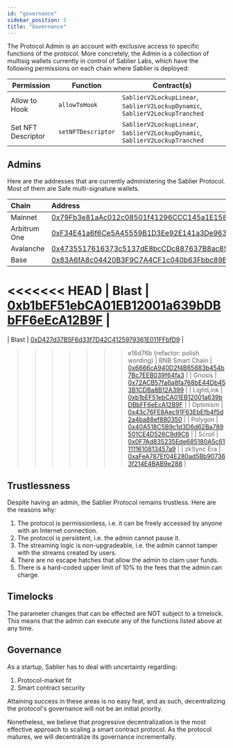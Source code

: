 ```yaml
---
id: "governance"
sidebar_position: 5
title: "Governance"
---
```


The Protocol Admin is an account with exclusive access to specific functions of the protocol. More concretely, the Admin
is a collection of multisig wallets currently in control of Sablier Labs, which have the following permissions on each
chain where Sablier is deployed:

| Permission         | Function           | Contract(s)                                                                  |
| ------------------ | ------------------ | ---------------------------------------------------------------------------- |
| Allow to Hook      | `allowToHook`      | `SablierV2LockupLinear`, `SablierV2LockupDynamic`, `SablierV2LockupTranched` |
| Set NFT Descriptor | `setNFTDescriptor` | `SablierV2LockupLinear`, `SablierV2LockupDynamic`, `SablierV2LockupTranched` |

## Admins

Here are the addresses that are currently administering the Sablier Protocol. Most of them are Safe multi-signature
wallets.

| Chain           | Address                                                                                                                          |
| :-------------- | :------------------------------------------------------------------------------------------------------------------------------- |
| Mainnet         | [0x79Fb3e81aAc012c08501f41296CCC145a1E15844](https://etherscan.io/address/0x79Fb3e81aAc012c08501f41296CCC145a1E15844)            |
| Arbitrum One    | [0xF34E41a6f6Ce5A45559B1D3Ee92E141a3De96376](https://arbiscan.io/address/0xF34E41a6f6Ce5A45559B1D3Ee92E141a3De96376)             |
| Avalanche       | [0x4735517616373c5137dE8bcCDc887637B8ac85Ce](https://snowtrace.io/address/0x4735517616373c5137dE8bcCDc887637B8ac85Ce)            |
| Base            | [0x83A6fA8c04420B3F9C7A4CF1c040b63Fbbc89B66](https://basescan.org/address/0x83A6fA8c04420B3F9C7A4CF1c040b63Fbbc89B66)            |
<<<<<<< HEAD
| Blast           | [0xb1bEF51ebCA01EB12001a639bDBbFF6eEcA12B9F](https://blastscan.io/address/0xb1bEF51ebCA01EB12001a639bDBbFF6eEcA12B9F)            |
=======
| Blast           | [0xD427d37B5F6d33f7D42C4125979361E011FFbfD9](https://blastscan.io/address/0xD427d37B5F6d33f7D42C4125979361E011FFbfD9)            |
>>>>>>> e16d76b (refactor: polish wording)
| BNB Smart Chain | [0x6666cA940D2f4B65883b454b7Bc7EEB039f64fa3](https://bscscan.com/address/0x6666cA940D2f4B65883b454b7Bc7EEB039f64fa3)             |
| Gnosis          | [0x72ACB57fa6a8fa768bE44Db453B1CDBa8B12A399](https://gnosisscan.io/address/0x72ACB57fa6a8fa768bE44Db453B1CDBa8B12A399)           |
| LightLink       | [0xb1bEF51ebCA01EB12001a639bDBbFF6eEcA12B9F](https://phoenix.lightlink.io/address/0xb1bEF51ebCA01EB12001a639bDBbFF6eEcA12B9F)    |
| Optimism        | [0x43c76FE8Aec91F63EbEfb4f5d2a4ba88ef880350](https://optimistic.etherscan.io/address/0x43c76FE8Aec91F63EbEfb4f5d2a4ba88ef880350) |
| Polygon         | [0x40A518C5B9c1d3D6d62Ba789501CE4D526C9d9C6](https://polygonscan.com/address/0x40A518C5B9c1d3D6d62Ba789501CE4D526C9d9C6)         |
| Scroll          | [0x0F7Ad835235Ede685180A5c611111610813457a9](https://scrollscan.com/address/0x0F7Ad835235Ede685180A5c611111610813457a9)          |
| zkSync Era      | [0xaFeA787Ef04E280ad5Bb907363f214E4BAB9e288](https://era.zksync.network/address/0xaFeA787Ef04E280ad5Bb907363f214E4BAB9e288)      |

## Trustlessness

Despite having an admin, the Sablier Protocol remains trustless. Here are the reasons why:

1. The protocol is permissionless, i.e. it can be freely accessed by anyone with an Internet connection.
2. The protocol is persistent, i.e. the admin cannot pause it.
3. The streaming logic is non-upgradeable, i.e. the admin cannot tamper with the streams created by users.
4. There are no escape hatches that allow the admin to claim user funds.
5. There is a hard-coded upper limit of 10% to the fees that the admin can charge.

## Timelocks

The parameter changes that can be effected are NOT subject to a timelock. This means that the admin can execute any of
the functions listed above at any time.

## Governance

As a startup, Sablier has to deal with uncertainty regarding:

1. Protocol-market fit
2. Smart contract security

Attaining success in these areas is no easy feat, and as such, decentralizing the protocol's governance will not be an
initial priority.

Nonetheless, we believe that progressive decentralization is the most effective approach to scaling a smart contract
protocol. As the protocol matures, we will decentralize its governance incrementally.
